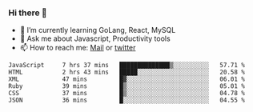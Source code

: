 ### Hi there 👋

- 🌱 I’m currently learning GoLang, React, MySQL
- 💬 Ask me about Javascript, Productivity tools 
- 📫 How to reach me: [Mail](mailto:kvaishak47@gmail.com) or [twitter](https://twitter.com/kvaish4k)

<!--START_SECTION:waka-->

```text
JavaScript     7 hrs 37 mins   ██████████████▒░░░░░░░░░░   57.71 %
HTML           2 hrs 43 mins   █████░░░░░░░░░░░░░░░░░░░░   20.58 %
XML            47 mins         █▓░░░░░░░░░░░░░░░░░░░░░░░   06.01 %
Ruby           39 mins         █▒░░░░░░░░░░░░░░░░░░░░░░░   05.01 %
CSS            37 mins         █▒░░░░░░░░░░░░░░░░░░░░░░░   04.78 %
JSON           36 mins         █░░░░░░░░░░░░░░░░░░░░░░░░   04.55 %
```

<!--END_SECTION:waka-->
